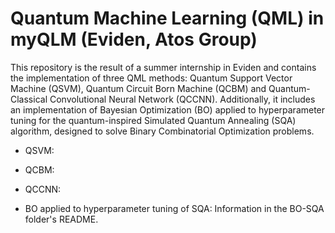 # Quantum Machine Learning (QML) in myQLM (Eviden, Atos Group)

This repository is the result of a summer internship in Eviden and contains the implementation of three QML methods: Quantum Support Vector Machine (QSVM), Quantum Circuit Born Machine (QCBM) and Quantum-Classical Convolutional Neural Network (QCCNN). Additionally, it includes an implementation of Bayesian Optimization (BO) applied to hyperparameter tuning for the quantum-inspired Simulated Quantum Annealing (SQA) algorithm, designed to solve Binary Combinatorial Optimization problems.

- QSVM:

- QCBM:

- QCCNN:

- BO applied to hyperparameter tuning of SQA: Information in the BO-SQA folder's README.
